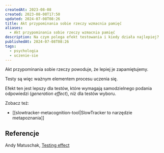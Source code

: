 ```yaml
---
createdAt: 2023-08-08
created: 2023-08-08T17:50
updated: 2024-07-08T08:26
title: Akt przypominania sobie rzeczy wzmacnia pamięć
aliases:
  - Akt przypominania sobie rzeczy wzmacnia pamięć
description: Na czym polega efekt testowania i kiedy działa najlepiej?
publishedAt: 2024-07-08T08:26
tags:
  - psychologia
  - uczenie-sie
---
```

Akt przypominania sobie rzeczy powoduje, że lepiej je zapamiętujemy.

Testy są więc ważnym elementem procesu uczenia się.

Efekt ten jest lepszy dla testów, które wymagają samodzielnego podania odpowiedzi (*generation effect*), niż dla testów wyboru.

Zobacz też:
- [[slowtracker-metacognition-tool|SlowTracker to narzędzie metapoznania]]
## Referencje

Andy Matuschak, [Testing effect](https://notes.andymatuschak.org/zTpJdbe6ub7uhBFLuHkFsrT)
